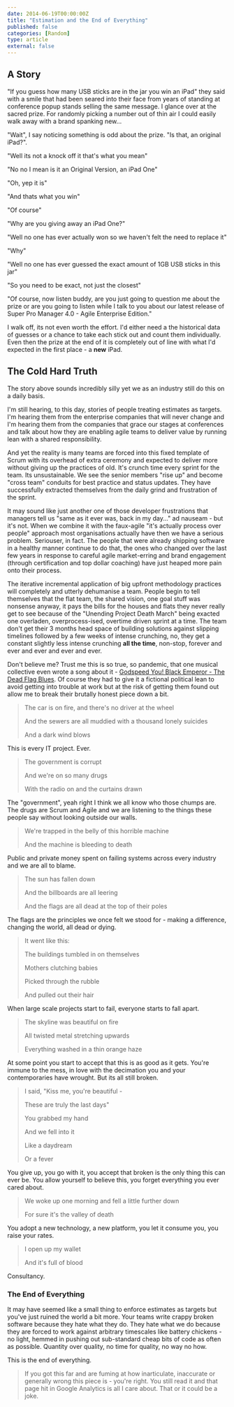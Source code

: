 ```yaml
---
date: 2014-06-19T00:00:00Z
title: "Estimation and the End of Everything"
published: false
categories: [Random]
type: article
external: false
---
```


## A Story

"If you guess how many USB sticks are in the jar you win an iPad" they said with a smile that had been seared into their face from years of standing at conference popup stands selling the same message.  I glance over at the sacred prize.  For randomly picking a number out of thin air I could easily walk away with a brand spanking new... 

"Wait", I say noticing something is odd about the prize.  "Is that, an original iPad?".

"Well its not a knock off it that's what you mean"

"No no I mean is it an Original Version, an iPad One"

"Oh, yep it is"

"And thats what you win"

"Of course"

"Why are you giving away an iPad One?"

"Well no one has ever actually won so we haven't felt the need to replace it"

"Why"

"Well no one has ever guessed the exact amount of 1GB USB sticks in this jar"

"So you need to be exact, not just the closest"

"Of course, now listen buddy, are you just going to question me about the prize or are you going to listen while I talk to you about our latest release of Super Pro Manager 4.0 - Agile Enterprise Edition."

I walk off, its not even worth the effort.  I'd either need a the historical data of guesses or a chance to take each stick out and count them individually.  Even then the prize at the end of it is completely out of line with what I'd expected in the first place - a __new__ iPad.

## The Cold Hard Truth

The story above sounds incredibly silly yet we as an industry still do this on a daily basis.

I'm still hearing, to this day, stories of people treating estimates as targets.  I'm hearing them from the enterprise companies that will never change and I'm hearing them from the companies that grace our stages at conferences and talk about how they are enabling agile teams to deliver value by running lean with a shared responsibility.  

And yet the reality is many teams are forced into this fixed template of Scrum with its overhead of extra ceremony and expected to deliver more without giving up the practices of old.  It's crunch time every sprint for the team.  Its unsustainable.  We see the senior members "rise up" and become "cross team" conduits for best practice and status updates. They have successfully extracted themselves from the daily grind and frustration of the sprint.  

It may sound like just another one of those developer frustrations that managers tell us "same as it ever was, back in my day..." ad nauseam - but it's not.  When we combine it with the faux-agile "it's actually process over people" approach most organisations actually have then we have a serious problem. Seriouser, in fact.  The people that were already shipping software in a healthy manner continue to do that, the ones who changed over the last few years in response to careful agile market-erring and brand engagement (through certification and top dollar coaching) have just heaped more pain onto their process.

The iterative incremental application of big upfront methodology practices will completely and utterly dehumanise a team.  People begin to tell themselves that the flat team, the shared vision, one goal stuff was nonsense anyway, it pays the bills for the houses and flats they never really get to see because of the "Unending Project Death March" being exacted one overladen, overprocess-ised, overtime driven sprint at a time.  The team don't get their 3 months head space of building solutions against slipping timelines followed by a few weeks of intense crunching, no, they get a constant slightly less intense crunching __all the time__, non-stop, forever and ever and ever and ever and ever.

Don't believe me?  Trust me this is so true, so pandemic, that one musical collective even wrote a song about it - [Godspeed You! Black Emperor - The Dead Flag Blues](https://www.youtube.com/watch?v=-aLjup934Rk).  Of course they had to give it a fictional political lean to avoid getting into trouble at work but at the risk of getting them found out allow me to break their brutally honest piece down a bit.

> The car is on fire, and there's no driver at the wheel
>
> And the sewers are all muddied with a thousand lonely suicides
>
> And a dark wind blows 

This is every IT project. Ever.

> The government is corrupt
>
> And we're on so many drugs
>
> With the radio on and the curtains drawn 

The "government", yeah right I think we all know who those chumps are.  The drugs are Scrum and Agile and we are listening to the things these people say without looking outside our walls.

> We're trapped in the belly of this horrible machine
>
> And the machine is bleeding to death 

Public and private money spent on failing systems across every industry and we are all to blame.
 
> The sun has fallen down
>
> And the billboards are all leering
>
> And the flags are all dead at the top of their poles 

The flags are the principles we once felt we stood for - making a difference, changing the world, all dead or dying.

> It went like this: 
>
> 
> The buildings tumbled in on themselves
>
> Mothers clutching babies 
>
> Picked through the rubble
>
> And pulled out their hair 

When large scale projects start to fail, everyone starts to fall apart.

> The skyline was beautiful on fire
>
> All twisted metal stretching upwards
>
> Everything washed in a thin orange haze 

At some point you start to accept that this is as good as it gets.  You're immune to the mess, in love with the decimation you and your contemporaries have wrought.  But its all still broken.

> I said, "Kiss me, you're beautiful -
>
>
> These are truly the last days" 
> 
> You grabbed my hand 
>
> And we fell into it
>
> Like a daydream 
>
> Or a fever 

You give up, you go with it, you accept that broken is the only thing this can ever be. You allow yourself to believe this, you forget everything you ever cared about.

> We woke up one morning and fell a little further down
>
>
> For sure it's the valley of death 

You adopt a new technology, a new platform, you let it consume you, you raise your rates.

> I open up my wallet
>
> And it's full of blood

Consultancy.

### The End of Everything

It may have seemed like a small thing to enforce estimates as targets but you've just ruined the world a bit more.  Your teams write crappy broken software because they hate what they do.  They hate what we do because they are forced to work against arbitrary timescales like battery chickens - no light, hemmed in pushing out sub-standard cheap bits of code as often as possible.  Quantity over quality, no time for quality, no way no how.

This is the end of everything.

<blockquote class="warning">If you got this far and are fuming at how inarticulate, inaccurate or generally wrong this piece is - you're right. You still read it and that page hit in Google Analytics is all I care about.  That or it could be a joke.</blockquote>
